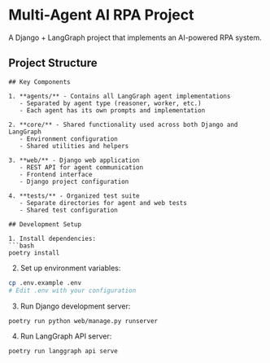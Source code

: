 # Multi-Agent AI RPA Project

A Django + LangGraph project that implements an AI-powered RPA system.

## Project Structure
```
## Key Components

1. **agents/** - Contains all LangGraph agent implementations
   - Separated by agent type (reasoner, worker, etc.)
   - Each agent has its own prompts and implementation

2. **core/** - Shared functionality used across both Django and LangGraph
   - Environment configuration
   - Shared utilities and helpers

3. **web/** - Django web application
   - REST API for agent communication
   - Frontend interface
   - Django project configuration

4. **tests/** - Organized test suite
   - Separate directories for agent and web tests
   - Shared test configuration

## Development Setup

1. Install dependencies:
```bash
poetry install
```

2. Set up environment variables:
```bash
cp .env.example .env
# Edit .env with your configuration
```

3. Run Django development server:
```bash
poetry run python web/manage.py runserver
```

4. Run LangGraph API server:
```bash
poetry run langgraph api serve